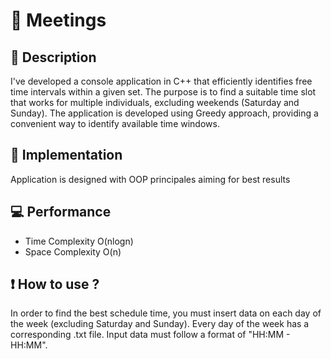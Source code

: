 # :calendar: Meetings

## :memo: Description
I've developed a console application in C++ that efficiently identifies free time intervals within a given set. 
The purpose is to find a suitable time slot that works for multiple individuals, excluding weekends (Saturday and Sunday). 
The application is developed using Greedy approach, providing a convenient way to identify available time windows.

## :robot: Implementation
Application is designed with OOP principales aiming for best results

## :computer: Performance
- Time Complexity O(nlogn)
- Space Complexity O(n)

## :exclamation: How to use ?
In order to find the best schedule time, you must insert data on each day of the week (excluding Saturday and Sunday).
Every day of the week has a corresponding .txt file.
Input data must follow a format of "HH:MM - HH:MM".
